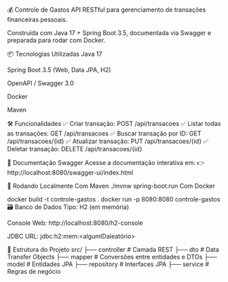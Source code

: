 💰 Controle de Gastos
API RESTful para gerenciamento de transações financeiras pessoais.

Construída com Java 17 + Spring Boot 3.5, documentada via Swagger e preparada para rodar com Docker.

📦 Tecnologias Utilizadas
Java 17

Spring Boot 3.5 (Web, Data JPA, H2)

OpenAPI / Swagger 3.0

Docker

Maven

🛠️ Funcionalidades
✅ Criar transação: POST /api/transacoes
✅ Listar todas as transações: GET /api/transacoes
✅ Buscar transação por ID: GET /api/transacoes/{id}
✅ Atualizar transação: PUT /api/transacoes/{id}
✅ Deletar transação: DELETE /api/transacoes/{id}

🔎 Documentação Swagger
Acesse a documentação interativa em:
👉 http://localhost:8080/swagger-ui/index.html

🧪 Rodando Localmente
Com Maven
./mvnw spring-boot:run
Com Docker

docker build -t controle-gastos .
docker run -p 8080:8080 controle-gastos
🗃️ Banco de Dados
Tipo: H2 (em memória)

Console Web: http://localhost:8080/h2-console

JDBC URL: jdbc:h2:mem:<algumIDaleatório>

📁 Estrutura do Projeto
src/
├── controller     # Camada REST
├── dto            # Data Transfer Objects
├── mapper         # Conversões entre entidades e DTOs
├── model          # Entidades JPA
├── repository     # Interfaces JPA
├── service        # Regras de negócio
